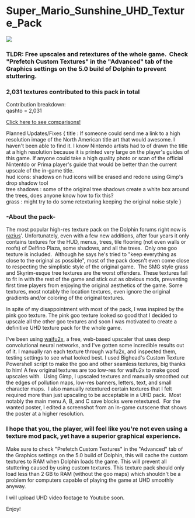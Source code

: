 # Super_Mario_Sunshine_UHD_Texture_Pack
<img src="https://raw.githubusercontent.com/quinton-ashley/Super_Mario_Sunshine_UHD_Texture_Pack/master/png/GMS/gui/title/tex1_490x270_8173791dd11cea7c_5.png"></img>
<h3>TLDR: Free upscales and retextures of the whole game.  Check "Prefetch Custom Textures" in the "Advanced" tab of the Graphics settings on the 5.0 build of Dolphin to prevent stuttering.</h3>

<h3> 2,031 textures contributed to this pack in total</h3>
Contribution breakdown:<br>
qashto = 2,031

[Click here to see comparisons!](../../wiki)


Planned Updates/Fixes {
title : If someone could send me a link to a high resolution image of the North American title art that would awesome. I haven't been able to find it. I know Nintendo artists had to of drawn the title at a high resolution because it is printed very large on the player's guides of this game. If anyone could take a high quality photo or scan of the official Nintentdo or Prima player's guide that would be better than the current upscale of the in-game title. <br>
hud icons: shadows on hud icons will be erased and redone using Gimp's drop shadow tool<br>
tree shadows : some of the original tree shadows create a white box around the trees, does anyone know how to fix this?<br>
grass : might try to do some retexturing keeping the original noise style
}

<h3>-About the pack-</h3>

The most popular high-res texture pack on the Dolphin forums right now is <a href="https://forums.dolphin-emu.org/Thread-super-mario-sunshine-uhd-texture-pack?pid=431952#pid431952">razius</a>'.  Unfortunately, even with a few new additions, after four years it only contains textures for the HUD, menus, trees, tile flooring (not even walls or roofs) of Delfino Plaza, some shadows, and all the trees.  Only one goo texture is included.  Although he says he's tried to "keep everything as close to the original as possible", most of the pack doesn't even come close to respecting the simplistic style of the original game.  The SMG style grass and Skyrim-esque tree textures are the worst offenders.  These textures fail to fit in with the rest of the game and stick out as obvious mods, preventing first time players from enjoying the original aesthetics of the game.  Some textures, most notably the location textures, even ignore the original gradients and/or coloring of the original textures.

In spite of my disappointment with most of the pack, I was inspired by the pink goo texture.  The pink goo texture looked so good that I decided to upscale all the other goo textures and soon I was motivated to create a definitive UHD texture pack for the whole game.

I've been using <a href="https://github.com/nagadomi/waifu2x">waifu2x</a>, a free, web-based upscaler that uses deep convolutional neural networks, and I've gotten some incredible results out of it.  I manually ran each texture through waifu2x, and inspected them, testing settings to see what looked best.  I used Bighead's Custom Texture Powershell script to make the goo and other seamless textures, big thanks to him!  A few original textures are too low-res for waifu2x to make good upscales with.  Using Gimp, I upscaled textures and manually smoothed out the edges of pollution maps, low-res banners, letters, text, and small character maps.  I also manually retextured certain textures that I felt required more than just upscaling to be acceptable in a UHD pack.  Most notably the main menu A, B, and C save blocks were retextured.  For the wanted poster, I edited a screenshot from an in-game cutscene that shows the poster at a higher resolution.

<h3>I hope that you, the player, will feel like you're not even using a texture mod pack, yet have a superior graphical experience.</h3>

Make sure to check "Prefetch Custom Textures" in the "Advanced" tab of the Graphics settings on the 5.0 build of Dolphin, this will cache the custom textures to RAM when Dolphin loads the game. This will prevent all stuttering caused by using custom textures. This texture pack should only load less than 2 GB to RAM (without the goo maps) which shouldn't be a problem for computers capable of playing the game at UHD smoothly anyway.

I will upload UHD video footage to Youtube soon.

Enjoy!
